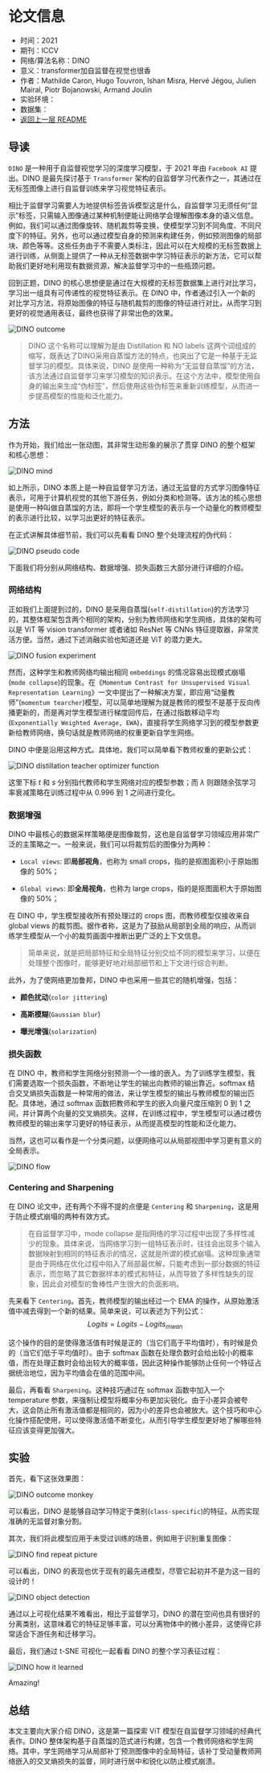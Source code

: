 # 论文信息
- 时间：2021
- 期刊：ICCV
- 网络/算法名称：DINO
- 意义：transformer加自监督在视觉也很香
- 作者：Mathilde Caron, Hugo Touvron, Ishan Misra, Hervé Jégou, Julien Mairal, Piotr Bojanowski, Armand Joulin
- 实验环境：
- 数据集：
- [返回上一层 README](../README.md)

## 导读

`DINO` 是一种用于自监督视觉学习的深度学习模型，于 2021 年由 `Facebook AI` 提出。DINO 是最先探讨基于 `Transformer` 架构的自监督学习代表作之一，其通过在无标签图像上进行自监督训练来学习视觉特征表示。

相比于监督学习需要人为地提供标签告诉模型这是什么，自监督学习无须任何“显示”标签，只需输入图像通过某种机制便能让网络学会理解图像本身的语义信息。例如，我们可以通过图像旋转、随机裁剪等变换，使模型学习到不同角度、不同尺度下的特征。另外，也可以通过模型自身的预测来构建任务，例如预测图像的局部块、颜色等等。这些任务由于不需要人类标注，因此可以在大规模的无标签数据上进行训练，从侧面上提供了一种从无标签数据中学习特征表示的新方法，它可以帮助我们更好地利用现有数据资源，解决监督学习中的一些瓶颈问题。

回到正题，DINO 的核心思想便是通过在大规模的无标签数据集上进行对比学习，学习出一组具有可传递性的视觉特征表示。在 DINO 中，作者通过引入一个新的对比学习方法，将原始图像的特征与随机裁剪的图像的特征进行对比，从而学习到更好的视觉通用表征，最终也获得了非常出色的效果。

![DINO outcome](../pictures/DINO/DINO%20outcome.png)

> DINO 这个名称可以理解为是由 Distillation 和 NO labels 这两个词组成的缩写，既表达了DINO采用自蒸馏方法的特点，也突出了它是一种基于无监督学习的模型。具体来说，DINO 是使用一种称为“无监督自蒸馏”的方法，该方法通过自监督学习来学习模型的知识表示。在这个方法中，模型使用自身的输出来生成“伪标签”，然后使用这些伪标签来重新训练模型，从而进一步提高模型的性能和泛化能力。

## 方法

作为开始，我们给出一张动图，其非常生动形象的展示了贯穿 DINO 的整个框架和核心思想：

![DINO mind](../pictures/DINO/DINO%20mind.gif)

如上所示，DINO 本质上是一种自监督学习方法，通过无监督的方式学习图像特征表示，可用于计算机视觉的其他下游任务，例如分类和检测等。该方法的核心思想是使用一种叫做自蒸馏的方法，即将一个学生模型的表示与一个动量化的教师模型的表示进行比较，以学习出更好的特征表示。

在正式讲解具体细节前，我们可以先看看 DINO 整个处理流程的伪代码：

![DINO pseudo code](../pictures/DINO/DINO%20pseudo%20code.png)

下面我们将分别从网络结构、数据增强、损失函数三大部分进行详细的介绍。

### 网络结构

正如我们上面提到过的，DINO 是采用自蒸馏(`self-distillation`)的方法学习的，其整体框架包含两个相同的架构，分别为教师网络和学生网络，具体的架构可以是 ViT 等 vision transformer 或者诸如 ResNet 等 CNNs 特征提取器，非常灵活方便。当然，通过下述消融实验也知道还是 ViT 的潜力更大。

![DINO fusion experiment](../pictures/DINO/DINO%20fusion%20experiment.png)

然而，这种学生和教师网络均输出相同 `embeddings` 的情况容易出现模式崩塌(`mode collapse`)的现象。在《`Momentum Contrast for Unsupervised Visual Representation Learning`》一文中提出了一种解决方案，即应用“动量教师”(`momentum tearcher`)模型，可以简单地理解为就是教师的模型不是基于反向传播更新的，而是再对学生模型进行梯度回传后，在通过指数移动平均(`Exponentially Weighted Average, EWA`)，直接将学生网络学习到的模型参数更新给教师网络，换句话就是教师网络的权重更新自学生网络。

DINO 中便是沿用这种方式。具体地，我们可以简单看下教师权重的更新公式：

![DINO distillation teacher optimizer function](../pictures/DINO/DINO%20distillation%20teacher%20optimizer%20function.png)

这里下标 $t$ 和 $s$ 分别指代教师和学生网络对应的模型参数；而 $\lambda$ 则跟随余弦学习率衰减策略在训练过程中从 0.996 到 1 之间进行变化。

### 数据增强

DINO 中最核心的数据采样策略便是图像裁剪，这也是自监督学习领域应用非常广泛的主策略之一。一般来说，我们可以将裁剪后的图像分为两种：

- `Local views`: 即**局部视角**，也称为 small crops，指的是抠图面积小于原始图像的 50%；
    
- `Global views`: 即**全局视角**，也称为 large crops，指的是抠图面积大于原始图像的 50%；
    

在 DINO 中，学生模型接收所有预处理过的 crops 图，而教师模型仅接收来自 global views 的裁剪图。据作者称，这是为了鼓励从局部到全局的响应，从而训练学生模型从一个小的裁剪画面中推断出更广泛的上下文信息。

> 简单来说，就是把局部特征和全局特征分别交给不同的模型来学习，以便在处理整个图像时，能够更好地对局部细节和上下文进行综合判断。

此外，为了使网络更加鲁邦，DINO 中也采用一些其它的随机增强，包括：

- **颜色扰动**(`color jittering`)
    
- **高斯模糊**(`Gaussian blur`)
    
- **曝光增强**(`solarization`)
    

### 损失函数

在 DINO 中，教师和学生网络分别预测一个一维的嵌入。为了训练学生模型，我们需要选取一个损失函数，不断地让学生的输出向教师的输出靠近。softmax 结合交叉熵损失函数是一种常用的做法，来让学生模型的输出与教师模型的输出匹配。具体地，通过 softmax 函数把教师和学生的嵌入向量尺度压缩到 0 到 1 之间，并计算两个向量的交叉熵损失。这样，在训练过程中，学生模型可以通过模仿教师模型的输出来学习更好的特征表示，从而提高模型的性能和泛化能力。

当然，这也可以看作是一个分类问题，以便网络可以从局部视图中学习更有意义的全局表示。

![DINO flow](../pictures/DINO/DINO%20flow.png)


### Centering and Sharpening

在 DINO 论文中，还有两个不得不提的点便是 `Centering` 和 `Sharpening`，这是用于防止模式崩塌的两种有效方式。

> 在自监督学习中，mode collapse 是指网络的学习过程中出现了多样性减少的现象。具体来说，当网络学习到一组特征表示时，往往会出现多个输入数据映射到相同的特征表示的情况，这就是所谓的模式崩塌。这种现象通常是由于网络在优化过程中陷入了局部最优解，只能考虑到一部分数据的特征表示，而忽略了其它数据样本的模式和特征，从而导致了多样性缺失的现象，因此会对模型的鲁棒性产生很大的负面影响。

先来看下 `Centering`。首先，教师模型的输出经过一个 EMA 的操作，从原始激活值中减去得到一个新的结果。简单来说，可以表述为下列公式：$$Logits = Logits - Logits_ {mwan}$$

这个操作的目的是使得激活值有时候是正的（当它们高于平均值时），有时候是负的（当它们低于平均值时）。由于 softmax 函数在处理负数时会给出较小的概率值，而在处理正数时会给出较大的概率值，因此这种操作能够防止任何一个特征占据统治地位，因为平均值会在值的范围中间。

最后，再看看 `Sharpening`。这种技巧通过在 softmax 函数中加入一个 temperature 参数，来强制让模型将概率分布更加尖锐化。由于小差异会被夸大，这会防止所有激活值都是相同的，因为小的差异也会被放大。这个技巧和中心化操作搭配使用，可以使得激活值不断变化，从而引导学生模型更好地了解哪些特征应该变得更加强大。

## 实验

首先，看下这张效果图：

![DINO outcome monkey](../pictures/DINO/DINO%20outcome%20monkey.png)

可以看出，DINO 是能够自动学习特定于类别(`class-specific`)的特征，从而实现准确的无监督对象分割。

其次，我们将此模型应用于未受过训练的场景，例如用于识别重复图像：

![DINO find repeat picture](../pictures/DINO/DINO%20find%20repeat%20picture.png)

可以看出，DINO 的表现也优于现有的最先进模型，尽管它起初并不是为这一目的设计的！

![DINO object detection](../pictures/DINO/DINO%20object%20detection.png)

通过以上可视化结果不难看出，相比于监督学习，DINO 的潜在空间也具有很好的分离类别，这意味着它的特征足够丰富，可以分离物体中的微小差异，这使得它非常适合下游任务和迁移学习。

最后，我们通过 t-SNE 可视化一起看看 DINO 的整个学习表征过程：

![DINO how it learned](../pictures/DINO/DINO%20how%20it%20learned.gif)

Amazing!

## 总结

本文主要向大家介绍 DINO，这是第一篇探索 ViT 模型在自监督学习领域的经典代表作。DINO 整体架构基于自蒸馏的范式进行构建，包含一个教师网络和学生网络。其中，学生网络学习从局部补丁预测图像中的全局特征，该补丁受动量教师网络嵌入的交叉熵损失的监督，同时进行居中和锐化以防止模式崩溃。
